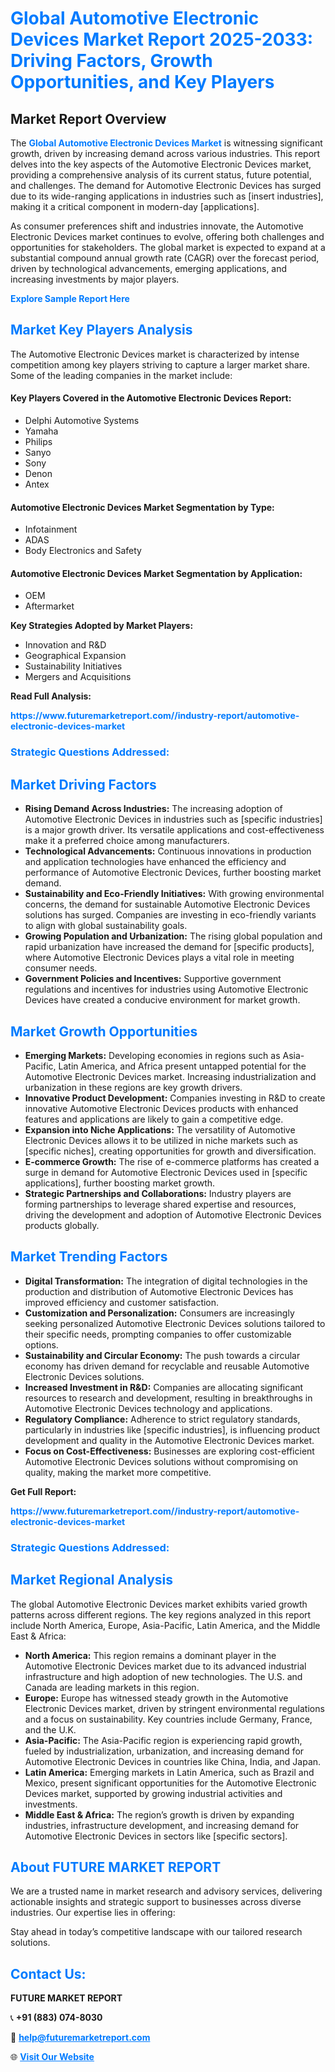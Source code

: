 <h1 style="color: #007BFF;">Global Automotive Electronic Devices Market Report 2025-2033: Driving Factors, Growth Opportunities, and Key Players</h1>

<section id="overview">
<h2>Market Report Overview</h2>
<p>The <a href="https://www.futuremarketreport.com//industry-report/automotive-electronic-devices-market" style="color: #007BFF; text-decoration: none;"><strong>Global Automotive Electronic Devices Market</strong></a> is witnessing significant growth, driven by increasing demand across various industries. This report delves into the key aspects of the Automotive Electronic Devices market, providing a comprehensive analysis of its current status, future potential, and challenges. The demand for Automotive Electronic Devices has surged due to its wide-ranging applications in industries such as [insert industries], making it a critical component in modern-day [applications].</p>
<p>As consumer preferences shift and industries innovate, the Automotive Electronic Devices market continues to evolve, offering both challenges and opportunities for stakeholders. The global market is expected to expand at a substantial compound annual growth rate (CAGR) over the forecast period, driven by technological advancements, emerging applications, and increasing investments by major players.</p>
</section>

<section id="overview">
<p><a href="https://www.futuremarketreport.com//request-sample/reportId=62463" style="color: #007BFF; text-decoration: none;"><strong>Explore Sample Report Here</strong></a></p>
</section>

<section id="key-players">
<h2 style="color: #007BFF;">Market Key Players Analysis</h2>
<p>The Automotive Electronic Devices market is characterized by intense competition among key players striving to capture a larger market share. Some of the leading companies in the market include:</p>
<h4>Key Players Covered in the Automotive Electronic Devices Report:</h4>
<ul><li>Delphi Automotive Systems</li><li>Yamaha</li><li>Philips</li><li>Sanyo</li><li>Sony</li><li>Denon</li><li>Antex</li></ul>
<h4>Automotive Electronic Devices Market Segmentation by Type:</h4>
<ul><li>Infotainment</li><li>ADAS</li><li>Body Electronics and Safety</li></ul>

<h4>Automotive Electronic Devices Market Segmentation by Application:</h4>
<ul><li>OEM</li><li>Aftermarket</li></ul>
<p><strong>Key Strategies Adopted by Market Players:</strong></p>
<ul>
<li>Innovation and R&D</li>
<li>Geographical Expansion</li>
<li>Sustainability Initiatives</li>
<li>Mergers and Acquisitions</li>
</ul>
</section>

<section>
<p><strong>Read Full Analysis: </strong></p><a href="https://www.futuremarketreport.com//industry-report/automotive-electronic-devices-market" style="color: #007BFF; text-decoration: none;"><strong>https://www.futuremarketreport.com//industry-report/automotive-electronic-devices-market</strong></a>
<h3 style="color: #007BFF;">Strategic Questions Addressed:</h3>
</section>

<section id="driving-factors">
<h2 style="color: #007BFF;">Market Driving Factors</h2>
<ul>
<li><strong>Rising Demand Across Industries:</strong> The increasing adoption of Automotive Electronic Devices in industries such as [specific industries] is a major growth driver. Its versatile applications and cost-effectiveness make it a preferred choice among manufacturers.</li>
<li><strong>Technological Advancements:</strong> Continuous innovations in production and application technologies have enhanced the efficiency and performance of Automotive Electronic Devices, further boosting market demand.</li>
<li><strong>Sustainability and Eco-Friendly Initiatives:</strong> With growing environmental concerns, the demand for sustainable Automotive Electronic Devices solutions has surged. Companies are investing in eco-friendly variants to align with global sustainability goals.</li>
<li><strong>Growing Population and Urbanization:</strong> The rising global population and rapid urbanization have increased the demand for [specific products], where Automotive Electronic Devices plays a vital role in meeting consumer needs.</li>
<li><strong>Government Policies and Incentives:</strong> Supportive government regulations and incentives for industries using Automotive Electronic Devices have created a conducive environment for market growth.</li>
</ul>
</section>

<section id="growth-opportunities">
<h2 style="color: #007BFF;">Market Growth Opportunities</h2>
<ul>
<li><strong>Emerging Markets:</strong> Developing economies in regions such as Asia-Pacific, Latin America, and Africa present untapped potential for the Automotive Electronic Devices market. Increasing industrialization and urbanization in these regions are key growth drivers.</li>
<li><strong>Innovative Product Development:</strong> Companies investing in R&D to create innovative Automotive Electronic Devices products with enhanced features and applications are likely to gain a competitive edge.</li>
<li><strong>Expansion into Niche Applications:</strong> The versatility of Automotive Electronic Devices allows it to be utilized in niche markets such as [specific niches], creating opportunities for growth and diversification.</li>
<li><strong>E-commerce Growth:</strong> The rise of e-commerce platforms has created a surge in demand for Automotive Electronic Devices used in [specific applications], further boosting market growth.</li>
<li><strong>Strategic Partnerships and Collaborations:</strong> Industry players are forming partnerships to leverage shared expertise and resources, driving the development and adoption of Automotive Electronic Devices products globally.</li>
</ul>
</section>

<section id="trending-factors">
<h2 style="color: #007BFF;">Market Trending Factors</h2>
<ul>
<li><strong>Digital Transformation:</strong> The integration of digital technologies in the production and distribution of Automotive Electronic Devices has improved efficiency and customer satisfaction.</li>
<li><strong>Customization and Personalization:</strong> Consumers are increasingly seeking personalized Automotive Electronic Devices solutions tailored to their specific needs, prompting companies to offer customizable options.</li>
<li><strong>Sustainability and Circular Economy:</strong> The push towards a circular economy has driven demand for recyclable and reusable Automotive Electronic Devices solutions.</li>
<li><strong>Increased Investment in R&D:</strong> Companies are allocating significant resources to research and development, resulting in breakthroughs in Automotive Electronic Devices technology and applications.</li>
<li><strong>Regulatory Compliance:</strong> Adherence to strict regulatory standards, particularly in industries like [specific industries], is influencing product development and quality in the Automotive Electronic Devices market.</li>
<li><strong>Focus on Cost-Effectiveness:</strong> Businesses are exploring cost-efficient Automotive Electronic Devices solutions without compromising on quality, making the market more competitive.</li>
</ul>
</section>

<section>
<p><strong>Get Full Report: </strong></p><a href="https://www.futuremarketreport.com//industry-report/automotive-electronic-devices-market" style="color: #007BFF; text-decoration: none;"><strong>https://www.futuremarketreport.com//industry-report/automotive-electronic-devices-market</strong></a>
<h3 style="color: #007BFF;">Strategic Questions Addressed:</h3>
</section>


<section id="regional-analysis">
<h2 style="color: #007BFF;">Market Regional Analysis</h2>
<p>The global Automotive Electronic Devices market exhibits varied growth patterns across different regions. The key regions analyzed in this report include North America, Europe, Asia-Pacific, Latin America, and the Middle East & Africa:</p>
<ul>
<li><strong>North America:</strong> This region remains a dominant player in the Automotive Electronic Devices market due to its advanced industrial infrastructure and high adoption of new technologies. The U.S. and Canada are leading markets in this region.</li>
<li><strong>Europe:</strong> Europe has witnessed steady growth in the Automotive Electronic Devices market, driven by stringent environmental regulations and a focus on sustainability. Key countries include Germany, France, and the U.K.</li>
<li><strong>Asia-Pacific:</strong> The Asia-Pacific region is experiencing rapid growth, fueled by industrialization, urbanization, and increasing demand for Automotive Electronic Devices in countries like China, India, and Japan.</li>
<li><strong>Latin America:</strong> Emerging markets in Latin America, such as Brazil and Mexico, present significant opportunities for the Automotive Electronic Devices market, supported by growing industrial activities and investments.</li>
<li><strong>Middle East & Africa:</strong> The region’s growth is driven by expanding industries, infrastructure development, and increasing demand for Automotive Electronic Devices in sectors like [specific sectors].</li>
</ul>
</section>

<footer>
<h2 style="color: #007BFF;">About FUTURE MARKET REPORT</h2>
<p>We are a trusted name in market research and advisory services, delivering actionable insights and strategic support to businesses across diverse industries. Our expertise lies in offering:</p>

<p>Stay ahead in today’s competitive landscape with our tailored research solutions.</p>

<h2 style="color: #007BFF;">Contact Us:</h2>
<p><strong>FUTURE MARKET REPORT</strong></p>
<p>📞 <strong>+91 (883) 074-8030</strong></p>
<p>📧 <strong><a href="mailto:help@futuremarketreport.com" style="color: #007BFF;">help@futuremarketreport.com</a></strong></p>
<p>🌐 <strong><a href="https://www.futuremarketreport.com/" style="color: #007BFF;">Visit Our Website</a></strong></p>
</footer>